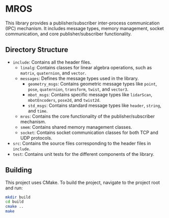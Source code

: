 # MROS

This library provides a publisher/subscriber inter-process communication (IPC) mechanism. It includes message types, memory management, socket communication, and core publisher/subscriber functionality.

## Directory Structure

- `include`: Contains all the header files.
  - `linalg`: Contains classes for linear algebra operations, such as `matrix`, `quaternion`, and `vector`.
  - `messages`: Defines the message types used in the library.
    - `geometry_msgs`: Contains geometric message types like `point`, `pose`, `quaternion`, `transform`, `twist`, and `vector3`.
    - `mbot_msgs`: Contains specific message types like `lidarScan`, `mbotEncoders`, `pose2d`, and `twist2d`.
    - `std_msgs`: Contains standard message types like `header`, `string`, and `time`.
  - `mros`: Contains the core functionality of the publisher/subscriber mechanism.
  - `smem`: Contains shared memory management classes.
  - `socket`: Contains socket communication classes for both TCP and UDP protocols.
- `src`: Contains the source files corresponding to the header files in `include`.
- `test`: Contains unit tests for the different components of the library.

## Building

This project uses CMake. To build the project, navigate to the project root and run:

```bash
mkdir build
cd build
cmake ..
make
```